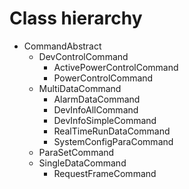 # Class hierarchy

* CommandAbstract
  * DevControlCommand
    * ActivePowerControlCommand
    * PowerControlCommand
  * MultiDataCommand
    * AlarmDataCommand
    * DevInfoAllCommand
    * DevInfoSimpleCommand
    * RealTimeRunDataCommand
    * SystemConfigParaCommand
  * ParaSetCommand
  * SingleDataCommand
    * RequestFrameCommand
